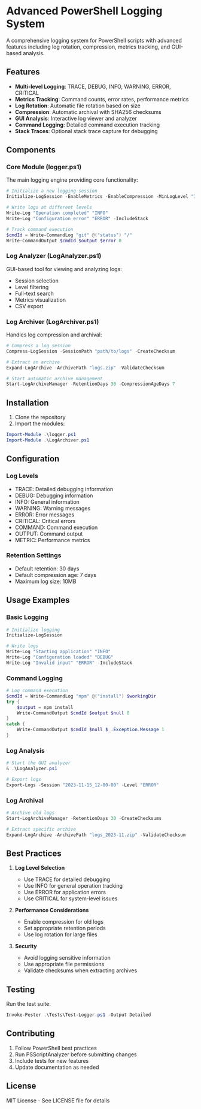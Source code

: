 # Advanced PowerShell Logging System

A comprehensive logging system for PowerShell scripts with advanced features including log rotation, compression, metrics tracking, and GUI-based analysis.

## Features

- **Multi-level Logging**: TRACE, DEBUG, INFO, WARNING, ERROR, CRITICAL
- **Metrics Tracking**: Command counts, error rates, performance metrics
- **Log Rotation**: Automatic file rotation based on size
- **Compression**: Automatic archival with SHA256 checksums
- **GUI Analysis**: Interactive log viewer and analyzer
- **Command Logging**: Detailed command execution tracking
- **Stack Traces**: Optional stack trace capture for debugging

## Components

### Core Module (logger.ps1)
The main logging engine providing core functionality:
```powershell
# Initialize a new logging session
Initialize-LogSession -EnableMetrics -EnableCompression -MinLogLevel "INFO"

# Write logs at different levels
Write-Log "Operation completed" "INFO"
Write-Log "Configuration error" "ERROR" -IncludeStack

# Track command execution
$cmdId = Write-CommandLog "git" @("status") "/"
Write-CommandOutput $cmdId $output $error 0
```

### Log Analyzer (LogAnalyzer.ps1)
GUI-based tool for viewing and analyzing logs:
- Session selection
- Level filtering
- Full-text search
- Metrics visualization
- CSV export

### Log Archiver (LogArchiver.ps1)
Handles log compression and archival:
```powershell
# Compress a log session
Compress-LogSession -SessionPath "path/to/logs" -CreateChecksum

# Extract an archive
Expand-LogArchive -ArchivePath "logs.zip" -ValidateChecksum

# Start automatic archive management
Start-LogArchiveManager -RetentionDays 30 -CompressionAgeDays 7
```

## Installation

1. Clone the repository
2. Import the modules:
```powershell
Import-Module .\logger.ps1
Import-Module .\LogArchiver.ps1
```

## Configuration

### Log Levels
- TRACE: Detailed debugging information
- DEBUG: Debugging information
- INFO: General information
- WARNING: Warning messages
- ERROR: Error messages
- CRITICAL: Critical errors
- COMMAND: Command execution
- OUTPUT: Command output
- METRIC: Performance metrics

### Retention Settings
- Default retention: 30 days
- Default compression age: 7 days
- Maximum log size: 10MB

## Usage Examples

### Basic Logging
```powershell
# Initialize logging
Initialize-LogSession

# Write logs
Write-Log "Starting application" "INFO"
Write-Log "Configuration loaded" "DEBUG"
Write-Log "Invalid input" "ERROR" -IncludeStack
```

### Command Logging
```powershell
# Log command execution
$cmdId = Write-CommandLog "npm" @("install") $workingDir
try {
    $output = npm install
    Write-CommandOutput $cmdId $output $null 0
}
catch {
    Write-CommandOutput $cmdId $null $_.Exception.Message 1
}
```

### Log Analysis
```powershell
# Start the GUI analyzer
& .\LogAnalyzer.ps1

# Export logs
Export-Logs -Session "2023-11-15_12-00-00" -Level "ERROR"
```

### Log Archival
```powershell
# Archive old logs
Start-LogArchiveManager -RetentionDays 30 -CreateChecksums

# Extract specific archive
Expand-LogArchive -ArchivePath "logs_2023-11.zip" -ValidateChecksum
```

## Best Practices

1. **Log Level Selection**
   - Use TRACE for detailed debugging
   - Use INFO for general operation tracking
   - Use ERROR for application errors
   - Use CRITICAL for system-level issues

2. **Performance Considerations**
   - Enable compression for old logs
   - Set appropriate retention periods
   - Use log rotation for large files

3. **Security**
   - Avoid logging sensitive information
   - Use appropriate file permissions
   - Validate checksums when extracting archives

## Testing

Run the test suite:
```powershell
Invoke-Pester .\Tests\Test-Logger.ps1 -Output Detailed
```

## Contributing

1. Follow PowerShell best practices
2. Run PSScriptAnalyzer before submitting changes
3. Include tests for new features
4. Update documentation as needed

## License

MIT License - See LICENSE file for details
